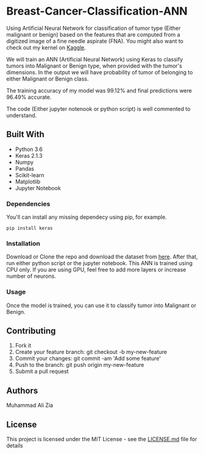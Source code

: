 # Breast-Cancer-Classification-ANN
Using Artificial Neural Network for classification of tumor type (Either malignant or benign) based on the features that are computed from a digitized image of a fine needle aspirate (FNA). You might also want to check out my kernel on [Kaggle](https://www.kaggle.com/javapocalypse/breast-cancer-classification-in-keras-using-ann/notebook).

We will train an ANN (Artificial Neural Network) using Keras to classify tumors into Malignant or Benign type, when provided with the tumor's dimensions. In the output we will have probability of tumor of belonging to either Malignant or Benign class.

The training accuracy of my model was 99.12% and final predictions were 96.49% accurate.

The code (Either jupyter notenook or python script) is well commented to understand.

## Built With

* Python 3.6
* Keras 2.1.3
* Numpy
* Pandas
* Scikit-learn
* Matplotlib
* Jupyter Notebook

### Dependencies

You'll can install any missing dependecy using pip, for example.
```
pip install keras
```

### Installation

Download or Clone the repo and download the dataset from [here](https://www.kaggle.com/javapocalypse/breast-cancer-classification-in-keras-using-ann/data). After that, run either python script or the jupyter notebook. This ANN is trained using CPU only. If you are using GPU, feel free to add more layers or increase number of neurons.

### Usage

Once the model is trained, you can use it to classify tumor into Malignant or Benign.

## Contributing

1. Fork it
2. Create your feature branch: git checkout -b my-new-feature
3. Commit your changes: git commit -am 'Add some feature'
4. Push to the branch: git push origin my-new-feature
5. Submit a pull request

## Authors

Muhammad Ali Zia

## License

This project is licensed under the MIT License - see the [LICENSE.md](https://github.com/the-javapocalypse/Breast-Cancer-Classification-ANN/blob/master/LICENSE) file for details

